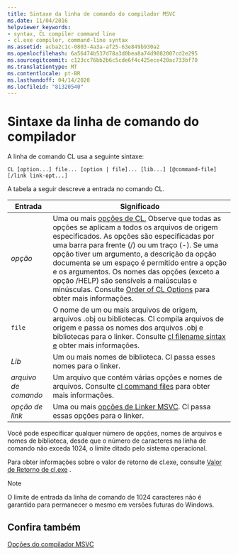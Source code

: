 ```yaml
---
title: Sintaxe da linha de comando do compilador MSVC
ms.date: 11/04/2016
helpviewer_keywords:
- syntax, CL compiler command line
- cl.exe compiler, command-line syntax
ms.assetid: acba2c1c-0803-4a3a-af25-63e849b930a2
ms.openlocfilehash: 6a56474b537d78a3d0bea8a74d9082007cd2e295
ms.sourcegitcommit: c123cc76bb2b6c5cde6f4c425ece420ac733bf70
ms.translationtype: MT
ms.contentlocale: pt-BR
ms.lasthandoff: 04/14/2020
ms.locfileid: "81320540"
---
```

# <a name="compiler-command-line-syntax"></a>Sintaxe da linha de comando do compilador

A linha de comando CL usa a seguinte sintaxe:

```
CL [option...] file... [option | file]... [lib...] [@command-file] [/link link-opt...]
```

A tabela a seguir descreve a entrada no comando CL.

|Entrada|Significado|
|-----------|-------------|
|*opção*|Uma ou mais [opções de CL.](compiler-options.md) Observe que todas as opções se aplicam a todos os arquivos de origem especificados. As opções são especificadas por uma barra para frente (/) ou um traço (-). Se uma opção tiver um argumento, a descrição da opção documenta se um espaço é permitido entre a opção e os argumentos. Os nomes das opções (exceto a opção /HELP) são sensíveis a maiúsculas e minúsculas. Consulte [Order of CL Options](order-of-cl-options.md) para obter mais informações.|
|`file`|O nome de um ou mais arquivos de origem, arquivos .obj ou bibliotecas. Cl compila arquivos de origem e passa os nomes dos arquivos .obj e bibliotecas para o linker. Consulte [cl filename sintax e](cl-filename-syntax.md) obter mais informações.|
|*Lib*|Um ou mais nomes de biblioteca. Cl passa esses nomes para o linker.|
|*arquivo de comando*|Um arquivo que contém várias opções e nomes de arquivos. Consulte [cl command files](cl-command-files.md) para obter mais informações.|
|*opção de link*|Uma ou mais [opções de Linker MSVC](linker-options.md). Cl passa essas opções para o linker.|

Você pode especificar qualquer número de opções, nomes de arquivos e nomes de biblioteca, desde que o número de caracteres na linha de comando não exceda 1024, o limite ditado pelo sistema operacional.

Para obter informações sobre o valor de retorno de cl.exe, consulte [Valor de Retorno de cl.exe](return-value-of-cl-exe.md) .

> [!NOTE]
> O limite de entrada da linha de comando de 1024 caracteres não é garantido para permanecer o mesmo em versões futuras do Windows.

## <a name="see-also"></a>Confira também

[Opções do compilador MSVC](compiler-options.md)
